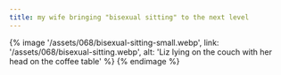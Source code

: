 ```yaml
---
title: my wife bringing "bisexual sitting" to the next level
---
```


{% image '/assets/068/bisexual-sitting-small.webp',
    link: '/assets/068/bisexual-sitting.webp',
    alt: 'Liz lying on the couch with her head on the coffee table' %}
{% endimage %}
